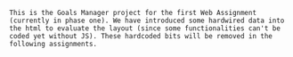     This is the Goals Manager project for the first Web Assignment (currently in phase one). We have introduced some hardwired data into the html to evaluate the layout (since some functionalities can't be coded yet without JS). These hardcoded bits will be removed in the following assignments.
